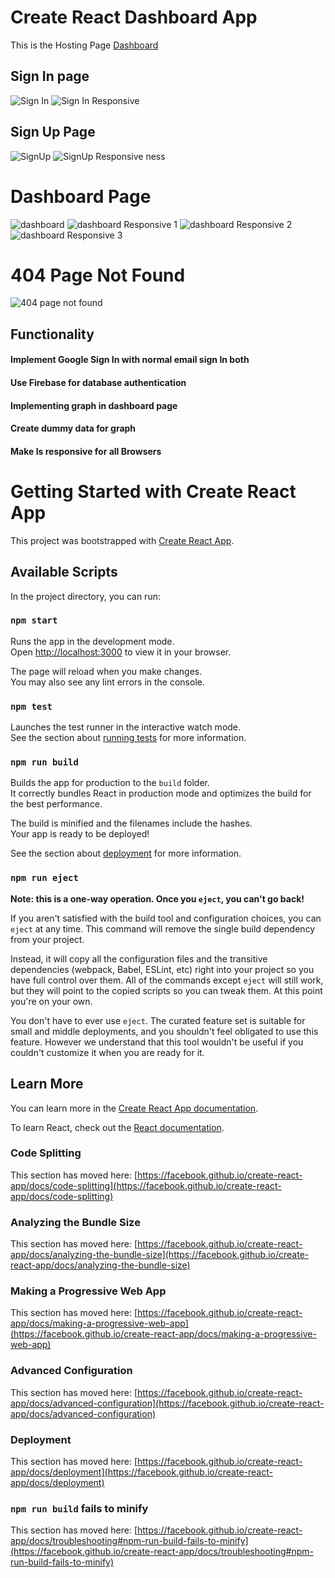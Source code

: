 # Create React Dashboard App

This is the Hosting Page [Dashboard](https://sayanghoshofficial.github.io/dashboard)

## Sign In page

![Sign In](https://github.com/sayanghoshofficial/my-chat-app/assets/99132893/892e8de1-2acb-4776-ba36-050babfdc4be)
![Sign In Responsive](https://github.com/sayanghoshofficial/my-chat-app/assets/99132893/6ec7f72d-bd4c-46da-899a-cb13221be1e3)


## Sign Up Page

![SignUp](https://github.com/sayanghoshofficial/my-chat-app/assets/99132893/22a0ae98-6463-4b52-b16e-6451ff9a50df)
![SignUp Responsive ness](https://github.com/sayanghoshofficial/my-chat-app/assets/99132893/50612e00-376e-40a9-995b-027f28d49e4e)

# Dashboard Page

![dashboard](https://github.com/sayanghoshofficial/my-chat-app/assets/99132893/7eb1584d-4e3c-4b36-9cec-2e4f0199178a)
![dashboard Responsive 1](https://github.com/sayanghoshofficial/my-chat-app/assets/99132893/8722b7c1-fe9e-4c61-8271-45c0d0943532)
![dashboard Responsive 2](https://github.com/sayanghoshofficial/my-chat-app/assets/99132893/2cefb82b-7165-4f04-9553-4ab97b4878d8)
![dashboard Responsive 3](https://github.com/sayanghoshofficial/my-chat-app/assets/99132893/33cc70dd-79a2-42b3-8376-186862272858)

# 404 Page Not Found

![404 page not found](https://github.com/sayanghoshofficial/dashboard/assets/99132893/8bc17db6-b837-4da0-a6c0-acde28d093df)


## Functionality

#### Implement Google Sign In with normal email sign In both

#### Use Firebase for database authentication

#### Implementing graph in dashboard page

#### Create dummy data for graph

#### Make Is responsive for all Browsers

























# Getting Started with Create React App

This project was bootstrapped with [Create React App](https://github.com/facebook/create-react-app).

## Available Scripts

In the project directory, you can run:

### `npm start`

Runs the app in the development mode.\
Open [http://localhost:3000](http://localhost:3000) to view it in your browser.

The page will reload when you make changes.\
You may also see any lint errors in the console.

### `npm test`

Launches the test runner in the interactive watch mode.\
See the section about [running tests](https://facebook.github.io/create-react-app/docs/running-tests) for more information.

### `npm run build`

Builds the app for production to the `build` folder.\
It correctly bundles React in production mode and optimizes the build for the best performance.

The build is minified and the filenames include the hashes.\
Your app is ready to be deployed!

See the section about [deployment](https://facebook.github.io/create-react-app/docs/deployment) for more information.

### `npm run eject`

**Note: this is a one-way operation. Once you `eject`, you can't go back!**

If you aren't satisfied with the build tool and configuration choices, you can `eject` at any time. This command will remove the single build dependency from your project.

Instead, it will copy all the configuration files and the transitive dependencies (webpack, Babel, ESLint, etc) right into your project so you have full control over them. All of the commands except `eject` will still work, but they will point to the copied scripts so you can tweak them. At this point you're on your own.

You don't have to ever use `eject`. The curated feature set is suitable for small and middle deployments, and you shouldn't feel obligated to use this feature. However we understand that this tool wouldn't be useful if you couldn't customize it when you are ready for it.

## Learn More

You can learn more in the [Create React App documentation](https://facebook.github.io/create-react-app/docs/getting-started).

To learn React, check out the [React documentation](https://reactjs.org/).

### Code Splitting

This section has moved here: [https://facebook.github.io/create-react-app/docs/code-splitting](https://facebook.github.io/create-react-app/docs/code-splitting)

### Analyzing the Bundle Size

This section has moved here: [https://facebook.github.io/create-react-app/docs/analyzing-the-bundle-size](https://facebook.github.io/create-react-app/docs/analyzing-the-bundle-size)

### Making a Progressive Web App

This section has moved here: [https://facebook.github.io/create-react-app/docs/making-a-progressive-web-app](https://facebook.github.io/create-react-app/docs/making-a-progressive-web-app)

### Advanced Configuration

This section has moved here: [https://facebook.github.io/create-react-app/docs/advanced-configuration](https://facebook.github.io/create-react-app/docs/advanced-configuration)

### Deployment

This section has moved here: [https://facebook.github.io/create-react-app/docs/deployment](https://facebook.github.io/create-react-app/docs/deployment)

### `npm run build` fails to minify

This section has moved here: [https://facebook.github.io/create-react-app/docs/troubleshooting#npm-run-build-fails-to-minify](https://facebook.github.io/create-react-app/docs/troubleshooting#npm-run-build-fails-to-minify)
